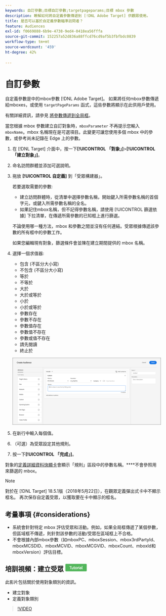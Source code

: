 ```yaml
---
keywords: 自訂參數;目標自訂參數;targetpageparams;目標 mbox 參數
description: 瞭解如何將自定義參數傳遞到 [!DNL Adobe Target] 供觀眾使用。
title: 是否可以基於自定義參數瞄準訪問者？
feature: Audiences
exl-id: f0669888-6b9e-4738-9ed4-0418ea56fffa
source-git-commit: 152257a52d836a88ffcd76cd9af5b3fbfbdc0839
workflow-type: tm+mt
source-wordcount: '459'
ht-degree: 42%

---
```


# 自訂參數

自定義參數是中的mbox參數 [!DNL Adobe Target]。 如果將任何mbox參數傳遞給mboxes，或使用 `targetPageParams` 函式，這些參數將顯示在此供用戶使用。

有關詳細資訊，請參見 [將參數傳遞到全局框](/help/main/c-implementing-target/c-implementing-target-for-client-side-web/t-mbox-download/c-understanding-global-mbox/pass-parameters-to-global-mbox.md)。

當您根據 mbox 參數建立自訂對象時，`mboxParameter` 不再提示您輸入 `mboxName`。mbox 名稱現在是可選項目。此變更可讓您使用多個 mbox 中的參數，或參考尚未記錄在 Edge 上的參數。

1. 在 [!DNL Target] 介面中，按一下&#x200B;**[!UICONTROL 「對象」]**>**[!UICONTROL 「建立對象」]**。
1. 命名訪問群體並添加可選說明。
1. 拖放 **[!UICONTROL 自定義]** 到「受眾構建器」。

   若要選取需要的參數:

   * 建立訪問群體時，從清單中選擇參數名稱，開始鍵入所需參數名稱的首個字元，或鍵入所需參數名稱的全名。
   * 如果記住mbox名稱，但不記得參數名稱，請使用 [!UICONTROL 篩選依據] 下拉清單，在傳遞所需參數的已知框上進行篩選。

   不論使用哪一種方法，mbox 和參數之間並沒有任何連結。受眾根據傳遞該參數的所有框中的參數工作。

   如果您編輯現有對象，篩選條件會並陳在建立期間提供的 mbox 名稱。

1. 選擇一個求值器:

   * 包含 (不區分大小寫)
   * 不包含 (不區分大小寫)
   * 等於
   * 不等於
   * 大於
   * 大於或等於
   * 小於
   * 小於或等於
   * 參數存在
   * 參數不存在
   * 參數值存在
   * 參數值不存在
   * 參數或值不存在
   * 請先閱讀
   * 終止於

   ![自訂參數受眾](assets/custom.png)

1. 在新行中輸入每個值。
1. （可選）為受眾設定其他規則。
1. 按一下&#x200B;**[!UICONTROL 「完成」]**。

對象的[定義詳細資料快顯卡](/help/main/c-target/c-audiences/audiences.md#section_11B9C4A777E14D36BA1E925021945780)會顯示「規則」區段中的參數名稱。****&#x200B;不會參照用來篩選的 mbox。

>[!NOTE]
>
>對於在 [!DNL Target] 18.5.1版（2018年5月22日），在觀眾定義彈出式卡中不顯示框名。 再次保存自定義受眾，以獲取要在卡中顯示的框名。

## 考量事項 {#considerations}

* 系統會針對特定 mbox 評估受眾和活動。例如，如果全局框傳遞了某個參數，但區域框不傳遞，則針對該參數的活動/受眾在區域框上不合格。
* 不會根據內部mbox參數（如mboxPC、mboxSession、mbox3rdPartyId、mboxMCSDID、mboxMCVID、mboxMCGVID、mboxCount、mboxId和mboxVersion）評估目標。

## 培訓視頻：建立受眾 ![教程徽章](/help/main/assets/tutorial.png)

此影片包括關於使用對象類別的資訊。

* 建立對象
* 定義對象類別

>[!VIDEO](https://video.tv.adobe.com/v/17392)
